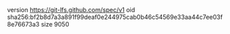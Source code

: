 version https://git-lfs.github.com/spec/v1
oid sha256:bf2b8d7a3a891f99deaf0e244975cab0b46c54569e33aa44c7ee03f8e76673a3
size 9050
